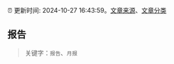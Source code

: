 :alarm_clock: 更新时间: 2024-10-27 16:43:59。[文章来源](/README.md)、[文章分类](/TAGS.md)

## 报告


> 关键字：`报告`、`月报`



